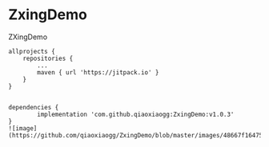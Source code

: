 # ZxingDemo
ZXingDemo  
  
	allprojects {
		repositories {
			...
			maven { url 'https://jitpack.io' }
		}
	}     
  
  
	dependencies {
	        implementation 'com.github.qiaoxiaogg:ZxingDemo:v1.0.3'
	}  
	![image](https://github.com/qiaoxiaogg/ZxingDemo/blob/master/images/48667f1647548f046c3112d7503aa21.jpg)
	
